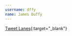 ---username: dffyname: James Duffy---[Tweet Lanes](https://play.google.com/store/apps/details?id=com.tweetlanes.android){:target="_blank"}